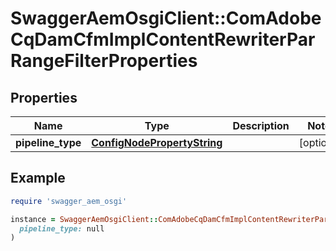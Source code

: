 # SwaggerAemOsgiClient::ComAdobeCqDamCfmImplContentRewriterParRangeFilterProperties

## Properties

| Name | Type | Description | Notes |
| ---- | ---- | ----------- | ----- |
| **pipeline_type** | [**ConfigNodePropertyString**](ConfigNodePropertyString.md) |  | [optional] |

## Example

```ruby
require 'swagger_aem_osgi'

instance = SwaggerAemOsgiClient::ComAdobeCqDamCfmImplContentRewriterParRangeFilterProperties.new(
  pipeline_type: null
)
```

